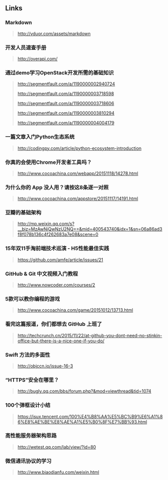 ## Links

### Markdown
> http://vduor.com/assets/markdown

### 开发人员速查手册
> http://overapi.com/

### 通过demo学习OpenStack开发所需的基础知识
> http://segmentfault.com/a/1190000002940724
>
> http://segmentfault.com/a/1190000003718598
>
> http://segmentfault.com/a/1190000003718606
>
> http://segmentfault.com/a/1190000003810294
>
> http://segmentfault.com/a/1190000004004179

### 一篇文章入门Python生态系统
> http://codingpy.com/article/python-ecosystem-introduction

### 你真的会使用Chrome开发者工具吗？
> http://www.cocoachina.com/webapp/20151118/14278.html

### 为什么你的 App 没人用？请按这8条逐一对照
> http://www.cocoachina.com/appstore/20151117/14191.html

### 豆瓣的基础架构
> http://mp.weixin.qq.com/s?__biz=MzAwNjQwNzU2NQ==&mid=400543740&idx=1&sn=06a86ad3f8f078b136c4f262683a7e08&scene=0

### 15年双11手淘前端技术巡演 - H5性能最佳实践
> https://github.com/amfe/article/issues/21

### GitHub & Git 中文视频入门教程
> http://www.nowcoder.com/courses/2

### 5款可以教你编程的游戏
> http://www.cocoachina.com/game/20151012/13713.html

### 看完这篇报道，你们都想去 GitHub 上班了
> http://techcrunch.cn/2015/11/22/at-github-you-dont-need-no-stinkin-office-but-there-is-a-nice-one-if-you-do/

### Swift 方法的多面性
>http://objccn.io/issue-16-3

### “HTTPS”安全在哪里？
>http://bugly.qq.com/bbs/forum.php?&mod=viewthread&tid=1074

### 100个弹框设计小结
>https://isux.tencent.com/100%E4%B8%AA%E5%BC%B9%E6%A1%86%E8%AE%BE%E8%AE%A1%E5%B0%8F%E7%BB%93.html

### 高性能服务器架构思路
>http://wetest.qq.com/lab/view/?id=80

### 微信通讯协议的学习
>http://www.biaodianfu.com/weixin.html
